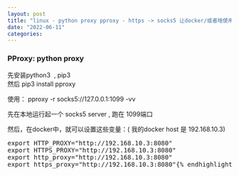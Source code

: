 ```yaml
---
layout: post
title: "linux - python proxy pproxy - https -> socks5 让docker/或者啥使用socks5 proxy apt-get curl wget "
date: "2022-06-11"
categories: 
---
```

<h3>PProxy: python proxy</h3>

<div>先安装python3&nbsp; , pip3</div>

<div>然后 pip3 install pproxy</div>

<p>使用： pproxy -r socks5://127.0.0.1:1099 -vv</p>

<p>先在本地运行起一个 socks5 server , 跑在 1099端口</p>

<div>然后，在docker中，就可以设置这些变量：( 我的docker host 是 192.168.10.3)</div>

<pre class="hljs bash">
<span class="hljs-built_in">export</span> HTTP_PROXY=<span class="hljs-string">&quot;http://192.168.10.3:8080&quot;</span>
<span class="hljs-built_in">export</span> HTTPS_PROXY=<span class="hljs-string">&quot;http://192.168.10.3:8080&quot;</span>
<span class="hljs-built_in">export</span> http_proxy=<span class="hljs-string">&quot;http://192.168.10.3:8080&quot;</span>
<span class="hljs-built_in">export</span> https_proxy=<span class="hljs-string">&quot;http://192.168.10.3:8080&quot;</span>{% endhighlight %}

